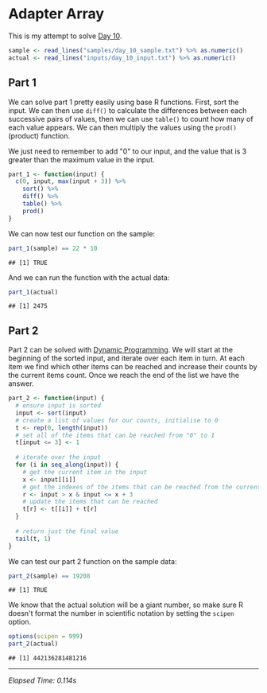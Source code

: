 # Adapter Array



This is my attempt to solve [Day 10](https://adventofcode.com/2020/day/10).


```r
sample <- read_lines("samples/day_10_sample.txt") %>% as.numeric()
actual <- read_lines("inputs/day_10_input.txt") %>% as.numeric()
```

## Part 1

We can solve part 1 pretty easily using base R functions. First, sort the input. We can then use `diff()` to calculate
the differences between each successive pairs of values, then we can use `table()` to count how many of each value
appears. We can then multiply the values using the `prod()` (product) function.

We just need to remember to add "0" to our input, and the value that is 3 greater than the maximum value in the input.


```r
part_1 <- function(input) {
  c(0, input, max(input + 3)) %>%
    sort() %>%
    diff() %>%
    table() %>%
    prod()
}
```

We can now test our function on the sample:


```r
part_1(sample) == 22 * 10
```

```
## [1] TRUE
```

And we can run the function with the actual data:


```r
part_1(actual)
```

```
## [1] 2475
```

## Part 2

Part 2 can be solved with [Dynamic Programming](https://en.wikipedia.org/wiki/Dynamic_programming). We will start at the
beginning of the sorted input, and iterate over each item in turn. At each item we find which other items can be
reached and increase their counts by the current items count. Once we reach the end of the list we have the answer.


```r
part_2 <- function(input) {
  # ensure input is sorted
  input <- sort(input)
  # create a list of values for our counts, initialise to 0
  t <- rep(0, length(input))
  # set all of the items that can be reached from "0" to 1
  t[input <= 3] <- 1
  
  # iterate over the input
  for (i in seq_along(input)) {
    # get the current item in the input
    x <- input[[i]]
    # get the indexes of the items that can be reached from the current item
    r <- input > x & input <= x + 3
    # update the items that can be reached
    t[r] <- t[[i]] + t[r]
  }
  
  # return just the final value
  tail(t, 1)
}
```

We can test our part 2 function on the sample data:


```r
part_2(sample) == 19208
```

```
## [1] TRUE
```

We know that the actual solution will be a giant number, so make sure R doesn't format the number in scientific
notation by setting the `scipen` option.


```r
options(scipen = 999)
part_2(actual)
```

```
## [1] 442136281481216
```

---

*Elapsed Time: 0.114s*
